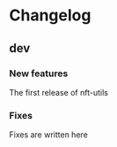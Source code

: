 # Changelog

## dev

### New features

The first release of nft-utils

### Fixes

Fixes are written here
